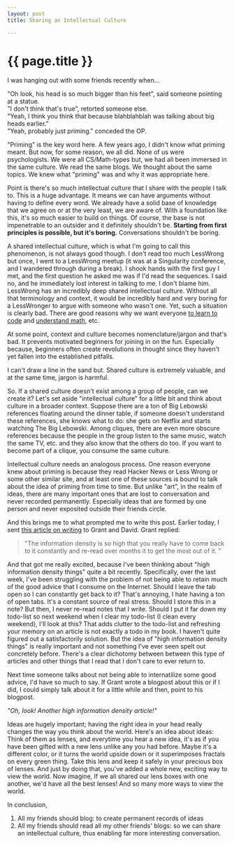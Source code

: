 ```yaml
---
layout: post
title: Sharing an Intellectual Culture

---
```


{{ page.title }}
================

I was hanging out with some friends recently when...  

<p class="convo">
"Oh look, his head is so much bigger than his feet", said someone pointing at a statue. <br/>
"I don't think that's true", retorted someone else.  <br/>
"Yeah, I think you think that because blahblahblah was talking about big heads earlier."   <br/>
"Yeah, probably just priming." conceded the OP. 
</p>

"Priming" is the key word here. A few years ago, I didn't know what priming meant. But now, for some reason, we all did. None of us were psychologists. We were all CS/Math-types but, we had all been immersed in the same culture. We read the same blogs. We thought about the same topics. We knew what "priming" was and why it was appropriate here.

Point is there's so much intellectual culture that I share with the people I talk to. This is a huge advantage. It means we can have arguments without having to define every word. We already have a solid base of knowledge that we agree on or at the very least, we are aware of. With a foundation like this, it's so much easier to build on things. Of course, the base is not impenetrable to an outsider and it definitely shouldn't be. **Starting from first principles is possible, but it's boring.** Conversations shouldn't be boring.

A shared intellectual culture, which is what I'm going to call this phenomenon, is not always good though. I don't read too much LessWrong but once, I went to a LessWrong meetup (it was at a Singularity conference, and I wandered through during a break). I shook hands with the first guy I met, and the first question he asked me was if I'd read the sequences. I said no, and he immediately lost interest in talking to me. I don't blame him. LessWrong has an incredibly deep shared intellectual culture. Without all that terminology and context, it would be incredlbly hard and very boring for a LessWronger to argue with someone who wasn't one. Yet, such a situation is clearly bad. There are good reasons why we want everyone [to learn to code](code.org) and [understand math](http://worrydream.com/KillMath/), etc.

At some point, context and culture becomes nomenclature/jargon and that's bad. It prevents motivated beginners for joining in on the fun. Especially because, beginners often create revolutions in thought since they haven't yet fallen into the established pitfalls.

I can't draw a line in the sand but. Shared culture is extremely valuable, and at the same time, jargon is harmful.

So. If a shared culture doesn't exist among a group of people, can we create it? Let's set aside "intellectual culture" for a little bit and think about culture in a broader context. Suppose there are a ton of Big Lebowski references floating around the dinner table, if someone doesn't understand these references, she knows what to do: she gets on Netflix and starts watching The Big Lebowski. Among cliques, there are even more obscure references because the people in the group listen to the same music, watch the same TV, etc. and they also know that the others do too. If you want to become part of a clique, you consume the same culture.

Intellectual culture needs an analogous process. One reason everyone knew about priming is because they read Hacker News or Less Wrong or some other similar site, and at least one of these sources is bound to talk about the idea of priming from time to time. But unlike "art", in the realm of ideas, there are many important ones that are lost to conversation and never recorded permanently. Especially ideas that are formed by one person and never exposited outside their friends circle.

And this brings me to what prompted me to write this post. Earlier today, I sent [this article on writing](http://www.pixartouchbook.com/blog/2011/5/15/pixar-story-rules-one-version.html) to Grant and David. Grant replied:

> "The information density is so high that you really have to come back to it constantly and re-read over months it to get the most out of it. "

And that got me really excited, because I've been thinking about "high information density things" quite a bit recently. Specifically, over the last week, I've been struggling with the problem of not being able to retain much of the good advice that I consume on the Internet. Should I leave the tab open so I can constantly get back to it? That's annoying, I hate having a ton of open tabs. It's a constant source of real stress. Should I store this in a note? But then, I never re-read notes that I write. Should I put it far down my todo-list so next weekend when I clear my todo-list (I clean every weekend), I'll look at this? That adds clutter to the todo-list and refreshing your memory on an article is not exactly a todo in my book. I haven't quite figured out a satisfactorily solution. But the idea of "high information density things" is really important and not something I've ever seen spelt out concretely before. There's a clear dichotomy between between this type of articles and other things that I read that I don't care to ever return to.

Next time someone talks about not being able to internatilize some good advice, I'd have so much to say. If Grant wrote a blogpost about this or if I did, I could simply talk about it for a little while and then, point to his blogpost.

*"Oh, look! Another high information density article!"*

Ideas are hugely important; having the right idea in your head really changes the way you think about the world. Here's an idea about ideas: Think of them as lenses, and everytime you hear a new idea, it's as if you have been gifted with a new lens unlike any you had before. Maybe it's a different color, or it turns the world upside down or it superimposes fractals on every green thing. Take this lens and keep it safely in your precious box of lenses. And just by doing that, you've added a whole new, exciting way to view the world. Now imagine, If we all shared our lens boxes with one another, we'd have all the best lenses! And so many more ways to view the world.

In conclusion,

1. All my friends should blog: to create permanent records of ideas
2. All my friends should read all my other friends' blogs: so we can share an intellectual culture, thus enabling far more interesting conversation.

